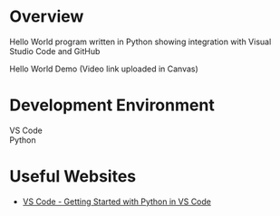 # Overview

Hello World program written in Python showing integration with Visual Studio Code and GitHub

Hello World Demo (Video link uploaded in Canvas)

# Development Environment

VS Code<br>
Python

# Useful Websites

* [VS Code - Getting Started with Python in VS Code](https://code.visualstudio.com/docs/python/python-tutorial)
